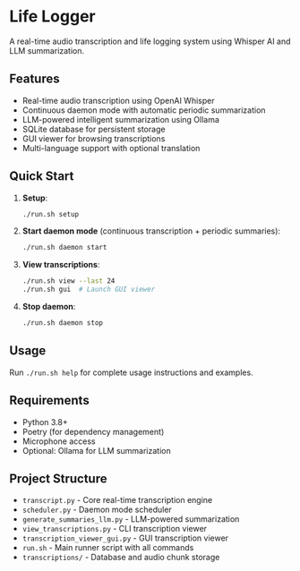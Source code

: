 # Life Logger

A real-time audio transcription and life logging system using Whisper AI and LLM summarization.

## Features

- Real-time audio transcription using OpenAI Whisper
- Continuous daemon mode with automatic periodic summarization
- LLM-powered intelligent summarization using Ollama
- SQLite database for persistent storage
- GUI viewer for browsing transcriptions
- Multi-language support with optional translation

## Quick Start

1. **Setup**:
   ```bash
   ./run.sh setup
   ```

2. **Start daemon mode** (continuous transcription + periodic summaries):
   ```bash
   ./run.sh daemon start
   ```

3. **View transcriptions**:
   ```bash
   ./run.sh view --last 24
   ./run.sh gui  # Launch GUI viewer
   ```

4. **Stop daemon**:
   ```bash
   ./run.sh daemon stop
   ```

## Usage

Run `./run.sh help` for complete usage instructions and examples.

## Requirements

- Python 3.8+
- Poetry (for dependency management)
- Microphone access
- Optional: Ollama for LLM summarization

## Project Structure

- `transcript.py` - Core real-time transcription engine
- `scheduler.py` - Daemon mode scheduler
- `generate_summaries_llm.py` - LLM-powered summarization
- `view_transcriptions.py` - CLI transcription viewer
- `transcription_viewer_gui.py` - GUI transcription viewer
- `run.sh` - Main runner script with all commands
- `transcriptions/` - Database and audio chunk storage
